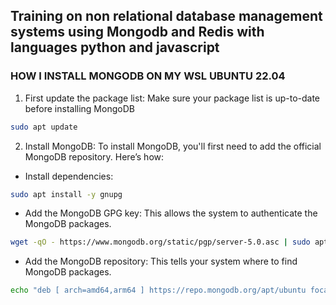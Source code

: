 ## Training on non relational database management systems using Mongodb and Redis with languages python and javascript

### HOW I INSTALL MONGODB ON MY WSL UBUNTU 22.04
1. First update the package list: Make sure your package list is up-to-date before installing MongoDB
 
```bash
sudo apt update
```

2. Install MongoDB: To install MongoDB, you'll first need to add the official MongoDB repository.
   Here’s how:
- Install dependencies:
```bash
sudo apt install -y gnupg
```
- Add the MongoDB GPG key: This allows the system to authenticate the MongoDB packages.
```bash
wget -qO - https://www.mongodb.org/static/pgp/server-5.0.asc | sudo apt-key add -
```
- Add the MongoDB repository: This tells your system where to find MongoDB packages.
```bash
echo "deb [ arch=amd64,arm64 ] https://repo.mongodb.org/apt/ubuntu focal/mongodb-org/5.0 multiverse" | sudo tee /etc/apt/sources.list.d/mongodb-org-5.0.list
```

